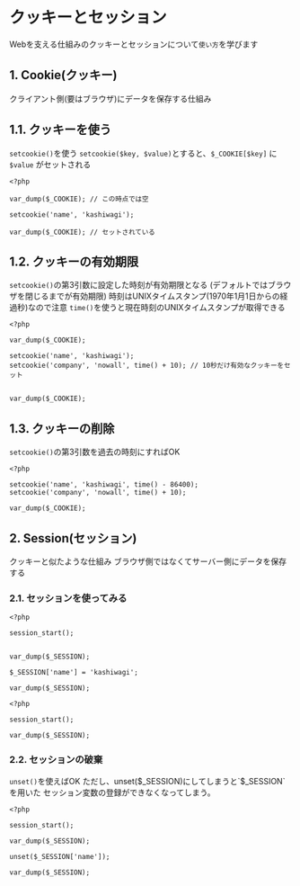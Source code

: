 # クッキーとセッション
Webを支える仕組みのクッキーとセッションについて`使い方`を学びます

## 1. Cookie(クッキー)
クライアント側(要はブラウザ)にデータを保存する仕組み

## 1.1. クッキーを使う
`setcookie()`を使う
`setcookie($key, $value)`とすると、`$_COOKIE[$key]` に `$value` がセットされる


```php:cookie_1.php
<?php

var_dump($_COOKIE); // この時点では空

setcookie('name', 'kashiwagi');

var_dump($_COOKIE); // セットされている
```

## 1.2. クッキーの有効期限
`setcookie()`の第3引数に設定した時刻が有効期限となる
(デフォルトではブラウザを閉じるまでが有効期限)
時刻はUNIXタイムスタンプ(1970年1月1日からの経過秒)なので注意
`time()`を使うと現在時刻のUNIXタイムスタンプが取得できる

```php:cookie_2.php
<?php

var_dump($_COOKIE);

setcookie('name', 'kashiwagi');
setcookie('company', 'nowall', time() + 10); // 10秒だけ有効なクッキーをセット


var_dump($_COOKIE);
```

## 1.3. クッキーの削除
`setcookie()`の第3引数を過去の時刻にすればOK

```php:cookie_3.php
<?php

setcookie('name', 'kashiwagi', time() - 86400);
setcookie('company', 'nowall', time() + 10);

var_dump($_COOKIE);
```

## 2. Session(セッション)
クッキーと似たような仕組み
ブラウザ側ではなくてサーバー側にデータを保存する

### 2.1. セッションを使ってみる

```php:session_1.php
<?php

session_start();


var_dump($_SESSION);

$_SESSION['name'] = 'kashiwagi';

var_dump($_SESSION);
```

```php:index.php
<?php

session_start();

var_dump($_SESSION);
```

### 2.2. セッションの破棄
`unset()`を使えばOK
ただし、unset($_SESSION)にしてしまうと`$_SESSION`を用いた セッション変数の登録ができなくなってしまう。

```php:session_2.php
<?php

session_start();

var_dump($_SESSION);

unset($_SESSION['name']);

var_dump($_SESSION);
```



